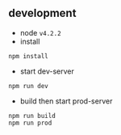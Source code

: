 ## development
- node `v4.2.2`
- install

```
npm install
```
- start dev-server

```
npm run dev
```
- build then start prod-server

```
npm run build
npm run prod
```